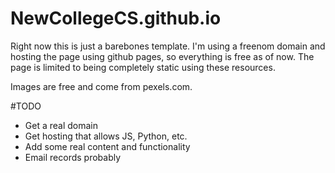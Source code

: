 # NewCollegeCS.github.io

Right now this is just a barebones template. I'm using a freenom domain and
hosting the page using github pages, so everything is free as of now. The page 
is limited to being completely static using these resources.

Images are free and come from pexels.com.

#TODO

* Get a real domain
* Get hosting that allows JS, Python, etc.
* Add some real content and functionality
* Email records probably

